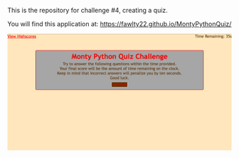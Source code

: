 This is the repository for challenge #4, creating a quiz.

You will find this application at: https://fawlty22.github.io/MontyPythonQuiz/

![ScreenShot](./assets/images/screenshot.png)
